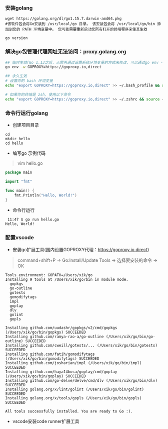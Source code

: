 ### 安装golang
```
wget https://golang.org/dl/go1.15.7.darwin-amd64.pkg
#该软件包会将Go安装到 /usr/local/go 目录。 该安装包会将 /usr/local/go/bin 添加到您的 PATH 环境变量中。 您可能需要重新启动您所有打开的终端程序来使其生效

go version
```

### 解决go包管理代理网址无法访问：proxy.golang.org
```sh
## 临时生效(Go 1.13之后，无需再通过设置系统环境变量的方式来修改，可以通过go env -w 命令来设置Go的环境变量)
go env -w GOPROXY=https://goproxy.io,direct

## 永久生效
# 设置你的 bash 环境变量
echo "export GOPROXY=https://goproxy.io,direct" >> ~/.bash_profile && source ~/.bash_profile

# 如果你的终端是 zsh，使用以下命令
echo "export GOPROXY=https://goproxy.io,direct" >> ~/.zshrc && source ~/.zshrc
```

### 命令行运行golang
* 创建项目目录
```
cd
mkdir hello
cd hello
```
* 编写go 示例代码
>vim hello.go
```go
package main

import "fmt"

func main() {
    fmt.Println("Hello, World!")
}
```
* 命令行运行
```
 11:47 $ go run hello.go
Hello, World!
```

### 配置vscode
* 安装go扩展工具(国内设置GOPROXY代理：https://goproxy.io,direct)
>command+shift+P -> Go:Install/Update Tools -> 选择要安装的命令 -> OK
```
Tools environment: GOPATH=/Users/xik/go
Installing 9 tools at /Users/xik/go/bin in module mode.
  gopkgs
  go-outline
  gotests
  gomodifytags
  impl
  goplay
  dlv
  golint
  gopls

Installing github.com/uudashr/gopkgs/v2/cmd/gopkgs (/Users/xik/go/bin/gopkgs) SUCCEEDED
Installing github.com/ramya-rao-a/go-outline (/Users/xik/go/bin/go-outline) SUCCEEDED
Installing github.com/cweill/gotests/... (/Users/xik/go/bin/gotests) SUCCEEDED
Installing github.com/fatih/gomodifytags (/Users/xik/go/bin/gomodifytags) SUCCEEDED
Installing github.com/josharian/impl (/Users/xik/go/bin/impl) SUCCEEDED
Installing github.com/haya14busa/goplay/cmd/goplay (/Users/xik/go/bin/goplay) SUCCEEDED
Installing github.com/go-delve/delve/cmd/dlv (/Users/xik/go/bin/dlv) SUCCEEDED
Installing golang.org/x/lint/golint (/Users/xik/go/bin/golint) SUCCEEDED
Installing golang.org/x/tools/gopls (/Users/xik/go/bin/gopls) SUCCEEDED

All tools successfully installed. You are ready to Go :).
```

* vscode安装code runner扩展工具
